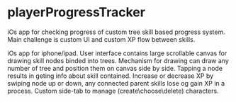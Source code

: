 # playerProgressTracker
iOs app for checking progress of custom tree skill based progress system. Main challenge is custom UI and custom XP flow between skills.

iOs app for iphone/ipad. User interface contains large scrollable canvas for drawing skill nodes binded into trees. Mechanism for drawing can draw any number of tree and position them on canvas side by side. 
Tapping a node results in geting info about skill contained. Increase or decrease XP by swiping node up or down, any connected parent skills lose og gain XP in a process. 
Custom side-tab to manage (create\choose\delete) characters.
